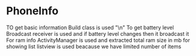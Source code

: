 # PhoneInfo
TO get basic information Build class is used "\n"
To get battery level Broadcast  receiver is used and if battery level changes then it broadcast it 
For ram info ActivityManager is used and extracted total ram size in mb
for showing list listview is used beacause we have limited number of items
